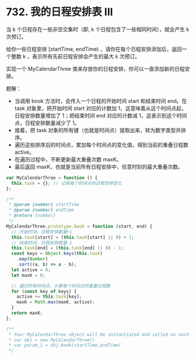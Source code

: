 # 732. 我的日程安排表 III

当 k 个日程存在一些非空交集时（即, k 个日程包含了一些相同时间），就会产生 k 次预订。

给你一些日程安排 [startTime, endTime) ，请你在每个日程安排添加后，返回一个整数 k ，表示所有先前日程安排会产生的最大 k 次预订。

实现一个 MyCalendarThree 类来存放你的日程安排，你可以一直添加新的日程安排。

题解：

- 当调用 book 方法时，会传入一个日程的开始时间 start 和结束时间 end。在 task 对象里，把开始时间 start 对应的计数加 1，这意味着从这个时间点起，日程安排数量增加了 1；把结束时间 end 对应的计数减 1，这表示到这个时间点，日程安排数量减少了 1。
- 接着，把 task 对象的所有键（也就是时间点）提取出来，转为数字类型并排序。
- 遍历这些排序后的时间点，累加每个时间点的变化值，得到当前的重叠日程数 active。
- 在遍历过程中，不断更新最大重叠次数 maxK。
- 最后返回 maxK，也就是当前所有日程安排中，任意时刻的最大重叠次数。

```js
var MyCalendarThree = function () {
  this.task = {}; // 记录每个时间点的日程安排变化
};

/**
 * @param {number} startTime
 * @param {number} endTime
 * @return {number}
 */
MyCalendarThree.prototype.book = function (start, end) {
  // 开始时间，日程安排数量+1
  this.task[start] = (this.task[start] || 0) + 1;
  // 结束时间，日程安排数量-1
  this.task[end] = (this.task[end] || 0) - 1;
  const keys = Object.keys(this.task)
    .map(Number)
    .sort((a, b) => a - b);
  let active = 0;
  let maxK = 0;

  // 遍历所有时间点，计算每个时间点的重叠日程数
  for (const key of keys) {
    active += this.task[key];
    maxK = Math.max(maxK, active);
  }
  return maxK;
};

/**
 * Your MyCalendarThree object will be instantiated and called as such:
 * var obj = new MyCalendarThree()
 * var param_1 = obj.book(startTime,endTime)
 */
```
